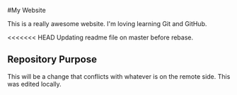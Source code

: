 #My Website

This is a really awesome website. I'm loving learning Git and GitHub.

<<<<<<< HEAD
Updating readme file on master before rebase. 

## Repository Purpose	

This will be a change that conflicts 
with whatever is on the remote side. 
This was edited locally. 


